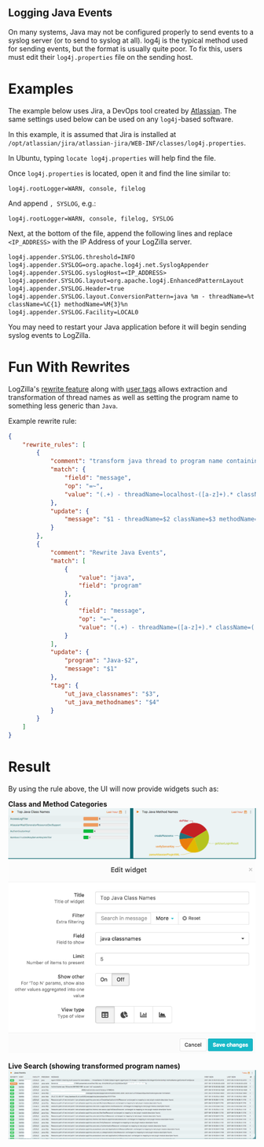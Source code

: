 <!-- @@@title:Receiving Java Events@@@ -->


Logging Java Events
---

On many systems, Java may not be configured properly to send events to a syslog server (or to send to syslog at all). log4j is the typical method used for sending events, but the format is usually quite poor. To fix this, users must edit their `log4j.properties` file on the sending host.


# Examples

The example below uses Jira, a DevOps tool created by [Atlassian](https://www.atlassian.com). The same settings used below can be used on any `log4j`-based software.

In this example, it is assumed that Jira is installed at `/opt/atlassian/jira/atlassian-jira/WEB-INF/classes/log4j.properties`.

In Ubuntu, typing `locate log4j.properties` will help find the file.

Once `log4j.properties` is located, open it and find the line similar to:

```
log4j.rootLogger=WARN, console, filelog
```
And append `, SYSLOG`, e.g.:

```
log4j.rootLogger=WARN, console, filelog, SYSLOG
```
Next, at the bottom of the file, append the following lines and replace `<IP_ADDRESS>` with the IP Address of your LogZilla server.

```
log4j.appender.SYSLOG.threshold=INFO
log4j.appender.SYSLOG=org.apache.log4j.net.SyslogAppender
log4j.appender.SYSLOG.syslogHost=<IP_ADDRESS>
log4j.appender.SYSLOG.layout=org.apache.log4j.EnhancedPatternLayout
log4j.appender.SYSLOG.Header=true
log4j.appender.SYSLOG.layout.ConversionPattern=java %m - threadName=%t className=%C{1} methodName=%M{3}%n
log4j.appender.SYSLOG.Facility=LOCAL0
```

You may need to restart your Java application before it will begin sending syslog events to LogZilla.




# Fun With Rewrites

LogZilla's [rewrite feature](/help/data_transformation/rewrite_rules) along with [user tags](/help/data_transformation/user_tags) allows extraction and transformation of thread names as well as setting the program name to something less generic than `Java`.

Example rewrite rule:


```json
{
    "rewrite_rules": [
        {
            "comment": "transform java thread to program name containing `localhost`",
            "match": {
                "field": "message",
                "op": "=~",
                "value": "(.+) - threadName=localhost-([a-z]+).* className=(.+) methodName=(.+)"
            },
            "update": {
                "message": "$1 - threadName=$2 className=$3 methodName=$4"
            }
        },
        {
            "comment": "Rewrite Java Events",
            "match": [
                {
                    "value": "java",
                    "field": "program"
                },
                {
                    "field": "message",
                    "op": "=~",
                    "value": "(.+) - threadName=([a-z]+).* className=(.+) methodName=(.+)"
                }
            ],
            "update": {
                "program": "Java-$2",
                "message": "$1"
            },
            "tag": {
                "ut_java_classnames": "$3",
                "ut_java_methodnames": "$4"
            }
        }
    ]
}
```

# Result

By using the rule above, the UI will now provide widgets such as:

**Class and Method Categories**
![Class and Method Names](images/log4j-widgets.png)
![Widget Config](images/java-widget-settings.png)

**Live Search (showing transformed program names)**
![Search](images/java-events.png)









